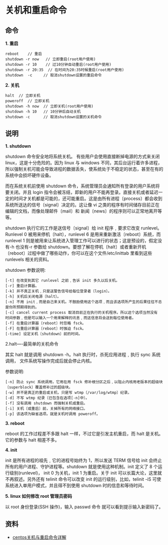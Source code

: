 # 关机和重启命令

## 命令

**1. 重启**

```
reboot    // 重启
shutdown -r now   // 立即重启(root用户使用)
shutdown -r 10    // 过10分钟自动重启(root用户使用)
shutdown -r 20:35  // 在时间为20:35时候重启(root用户使用)
shutdown  -c     // 取消shutdown设置的重启命令
```

**2. 关机**

```
halt  // 立即关机
poweroff  // 立即关机
shutdown -h now  // 立即关机(root用户使用)
shutdown -h 10   // 10分钟后自动关机
shutdown -c      // 取消shutdown设置的关机命令
```

## 说明

**1. shutdown**

shutdown 命令安全地将系统关机。 有些用户会使用直接断掉电源的方式来关闭 linux，这是十分危险的。因为 linux 与 windows 不同，其后台运行着许多进程，所以强制关机可能会导致进程的数据丢失，使系统处于不稳定的状态，甚至在有的系统中会损坏硬件设备。

而在系统关机前使用 shutdown 命令，系统管理员会通知所有登录的用户系统将要关闭。并且 login 指令会被冻结，即新的用户不能再登录。直接关机或者延迟一定的时间才关机都是可能的，还可能重启。这是由所有进程〔process〕都会收到系统所送达的信号〔signal〕决定的。这让像 vi 之类的程序有时间储存目前正在编辑的文档，而像处理邮件〔mail〕和 新闻〔news〕的程序则可以正常地离开等等。

shutdown 执行它的工作是送信号〔signal〕给 init 程序﹐要求它改变 runlevel。Runlevel 0 被用来停机〔halt〕，runlevel 6 是用来重新激活〔reboot〕系统，而 runlevel 1 则是被用来让系统进入管理工作可以进行的状态；这是预设的，假定没有-h 也没有-r 参数给 shutdown。要想了解在停机〔halt〕或者重新开机〔reboot〕过程中做了哪些动作，你可以在这个文件/etc/inittab 里看到这些 runlevels 相关的资料。

shutdown 参数说明:

```
[-t] 在改变到其它 runlevel 之前﹐告诉 init 多久以后关机。
[-r] 重启计算器。
[-k] 并不真正关机﹐只是送警告信号给每位登录者〔login〕。
[-h] 关机后关闭电源〔halt〕。
[-n] 不用 init﹐而是自己来关机。不鼓励使用这个选项﹐而且该选项所产生的后果往往不总是你所预期得到的。
[-c] cancel current process 取消目前正在执行的关机程序。所以这个选项当然没有
时间参数﹐但是可以输入一个用来解释的讯息﹐而这信息将会送到每位使用者。
[-f] 在重启计算器〔reboot〕时忽略 fsck。
[-F] 在重启计算器〔reboot〕时强迫 fsck。
[-time] 设定关机〔shutdown〕前的时间。
```

2.halt—-最简单的关机命令

其实 halt 就是调用 shutdown -h。halt 执行时，杀死应用进程﹐执行 sync 系统调用， 文件系统写操作完成后就会停止内核。

参数说明:

```
[-n] 防止 sync 系统调用，它用在用 fsck 修补根分区之后﹐以阻止内核用老版本的超级块〔superblock〕覆盖修补过的超级块。
[-w] 并不是真正的重启或关机，只是写 wtmp〔/var/log/wtmp〕纪录。
[-d] 不写 wtmp 纪录〔已包含在选项[-n]中〕。
[-f] 没有调用 shutdown 而强制关机或重启。
[-i] 关机〔或重启〕前，关掉所有的网络接口。
[-p] 该选项为缺省选项。就是关机时调用 poweroff。
```

**3. reboot**

reboot 的工作过程差不多跟 halt 一样，不过它是引发主机重启，而 halt 是关机。它的参数与 halt 相差不多。

**4. init**

init 是所有进程的祖先﹐它的进程号始终为 1，所以发送 TERM 信号给 init 会终止所有的用户进程、守护进程等。shutdown 就是使用这种机制。init 定义了 8 个运行级别(runlevel)， init 0 为关机，init 1 为重启。关于 init 可以长篇大论，这里就不再叙述。另外还有 telinit 命令可以改变 init 的运行级别，比如，telinit -iS 可使系统进入单用户模式，并且得不到使用 shutdown 时的信息和等待时间。

**5. linux 如何修改 root 管理员密码**

以 root 身份登录(SSH 操作)，输入 passwd 命令 就可以看到提示输入新密码了。


## 资料

- [centos关机与重启命令详解](https://blog.csdn.net/jiangzhengdong/article/details/8036594)